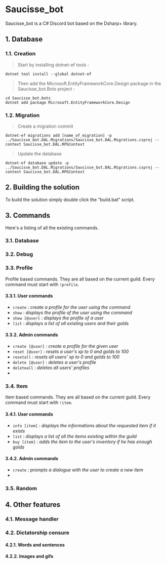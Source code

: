 # Saucisse_bot

Saucisse_bot is a C# Discord bot based on the Dsharp+ library.

## 1. Database
### 1.1. Creation

> Start by installing dotnet-ef tools : <br>
```batch
dotnet tool install --global dotnet-ef
```

> Then add the Microsoft.EntityFrameworkCore.Design package in the Saucisse_bot.Bots project :
```batch
cd Saucisse_bot.bots
dotnet add package Microsoft.EntityFrameworkCore.Design
```

### 1.2. Migration
> Create a migration commit
```batch
dotnet-ef migrations add [name_of_migration] -p ../Saucisse_bot.DAL.Migrations/Saucisse_bot.DAL.Migrations.csproj --context Saucisse_bot.DAL.RPGContext
```

> Update the database
```batch
dotnet-ef database update -p ../Saucisse_bot.DAL.Migrations/Saucisse_bot.DAL.Migrations.csproj --context Saucisse_bot.DAL.RPGContext
```

## 2. Building the solution
To build the solution simply double click the "build.bat" script.

## 3. Commands
Here's a listing of all the existing commands.
### 3.1. Database

### 3.2. Debug

### 3.3. Profile
Profile based commands.
They are all based on the current guild.
Every command must start with `!profile`.
#### 3.3.1. User commands
- `create` : *create a profile for the user using the command*
- `show` : *displays the profile of the user using the command*
- `show [@user]` : *displays the profile of a user*
- `list` : *displays a list of all existing users and their golds*
#### 3.3.2. Admin commands
- `create [@user]` : *create a profile for the given user* 
- `reset [@user]` : *resets a user's xp to 0 and golds to 100*
- `resetall` : *resets all users' xp to 0 and golds to 100*
- `delete [@user]` : *deletes a user's profile*
- `deleteall` : *deletes all users' profiles*
- 
### 3.4. Item
Item based commands.
They are all based on the current guild.
Every command must start with `!item`.
#### 3.4.1. User commands
- `info [item]` : *displays the informations about the requested item if it exists*
- `list` : *displays a list of all the items existing within the guild*
- `buy [item]` : *adds the item to the user's inventory if he has enough golds*
#### 3.4.2. Admin commands
- `create` : *prompts a dialogue with the user to create a new item*
- 
### 3.5. Random

## 4. Other features
### 4.1. Message handler

### 4.2. Dictatorship censure
#### 4.2.1. Words and sentences

#### 4.2.2. Images and gifs
